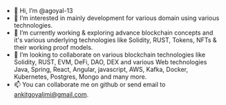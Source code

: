 - 👋 Hi, I’m @agoyal-13
- 👀 I’m interested in mainly development for various domain using various technologies.
- 🌱 I’m currently working & exploring advance blockchain concepts and it's various underlying technologies like Solidity, RUST, Tokens, NFTs & their working proof models.
- 💞️ I’m looking to collaborate on various blockchain technologies like Solidity, RUST, EVM, DeFi, DAO, DEX and various Web technologies Java, Spring, React, Angular, javascript, AWS, Kafka, Docker, Kubernetes, Postgres, Mongo and many more.
- 📫 You can collaborate me on github or send email to ankitgoyaljmi@gmail.com.

<!---
agoyal-13/agoyal-13 is a ✨ special ✨ repository because its `README.md` (this file) appears on your GitHub profile.
You can click the Preview link to take a look at your changes.
--->
